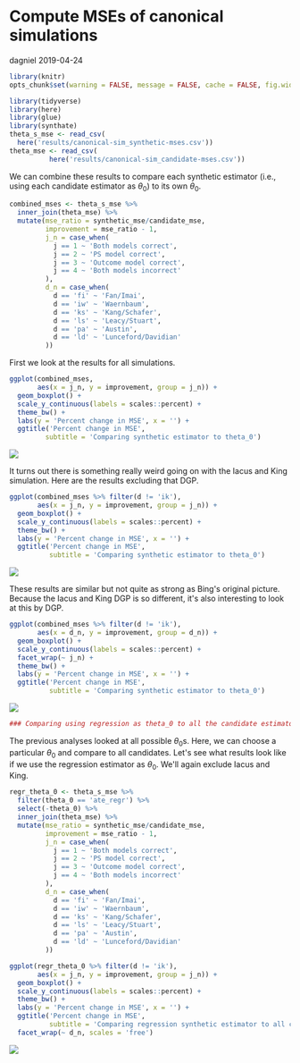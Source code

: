 Compute MSEs of canonical simulations
================
dagniel
2019-04-24

``` r
library(knitr)
opts_chunk$set(warning = FALSE, message = FALSE, cache = FALSE, fig.width = 15, fig.height = 5)
```

``` r
library(tidyverse)
library(here)
library(glue)
library(synthate)
theta_s_mse <- read_csv(
  here('results/canonical-sim_synthetic-mses.csv'))
theta_mse <- read_csv(
          here('results/canonical-sim_candidate-mses.csv'))
```

We can combine these results to compare each synthetic estimator (i.e., using each candidate estimator as *θ*<sub>0</sub>) to its own *θ*<sub>0</sub>.

``` r
combined_mses <- theta_s_mse %>%
  inner_join(theta_mse) %>%
  mutate(mse_ratio = synthetic_mse/candidate_mse,
         improvement = mse_ratio - 1,
         j_n = case_when(
           j == 1 ~ 'Both models correct',
           j == 2 ~ 'PS model correct',
           j == 3 ~ 'Outcome model correct',
           j == 4 ~ 'Both models incorrect'
         ),
         d_n = case_when(
           d == 'fi' ~ 'Fan/Imai',
           d == 'iw' ~ 'Waernbaum',
           d == 'ks' ~ 'Kang/Schafer',
           d == 'ls' ~ 'Leacy/Stuart',
           d == 'pa' ~ 'Austin',
           d == 'ld' ~ 'Lunceford/Davidian'
         ))
```

First we look at the results for all simulations.

``` r
ggplot(combined_mses,
       aes(x = j_n, y = improvement, group = j_n)) +
  geom_boxplot() +
  scale_y_continuous(labels = scales::percent) +
  theme_bw() +
  labs(y = 'Percent change in MSE', x = '') +
  ggtitle('Percent change in MSE',
         subtitle = 'Comparing synthetic estimator to theta_0')
```

![](26_plotting-synthetic-improvement_files/figure-markdown_github/unnamed-chunk-4-1.png)

It turns out there is something really weird going on with the Iacus and King simulation. Here are the results excluding that DGP.

``` r
ggplot(combined_mses %>% filter(d != 'ik'),
       aes(x = j_n, y = improvement, group = j_n)) +
  geom_boxplot() +
  scale_y_continuous(labels = scales::percent) +
  theme_bw() +
  labs(y = 'Percent change in MSE', x = '') +
  ggtitle('Percent change in MSE',
          subtitle = 'Comparing synthetic estimator to theta_0')
```

![](26_plotting-synthetic-improvement_files/figure-markdown_github/unnamed-chunk-5-1.png)

These results are similar but not quite as strong as Bing's original picture. Because the Iacus and King DGP is so different, it's also interesting to look at this by DGP.

``` r
ggplot(combined_mses %>% filter(d != 'ik'),
       aes(x = d_n, y = improvement, group = d_n)) +
  geom_boxplot() +
  scale_y_continuous(labels = scales::percent) +
  facet_wrap(~ j_n) +
  theme_bw() +
  labs(y = 'Percent change in MSE', x = '') +
  ggtitle('Percent change in MSE',
          subtitle = 'Comparing synthetic estimator to theta_0')
```

![](26_plotting-synthetic-improvement_files/figure-markdown_github/unnamed-chunk-6-1.png)

``` r
### Comparing using regression as theta_0 to all the candidate estimators
```

The previous analyses looked at all possible *θ*<sub>0</sub>s. Here, we can choose a particular *θ*<sub>0</sub> and compare to all candidates. Let's see what results look like if we use the regression estimator as *θ*<sub>0</sub>. We'll again exclude Iacus and King.

``` r
regr_theta_0 <- theta_s_mse %>%
  filter(theta_0 == 'ate_regr') %>%
  select(-theta_0) %>%
  inner_join(theta_mse) %>%
  mutate(mse_ratio = synthetic_mse/candidate_mse,
         improvement = mse_ratio - 1,
         j_n = case_when(
           j == 1 ~ 'Both models correct',
           j == 2 ~ 'PS model correct',
           j == 3 ~ 'Outcome model correct',
           j == 4 ~ 'Both models incorrect'
         ),
         d_n = case_when(
           d == 'fi' ~ 'Fan/Imai',
           d == 'iw' ~ 'Waernbaum',
           d == 'ks' ~ 'Kang/Schafer',
           d == 'ls' ~ 'Leacy/Stuart',
           d == 'pa' ~ 'Austin',
           d == 'ld' ~ 'Lunceford/Davidian'
         ))

ggplot(regr_theta_0 %>% filter(d != 'ik'),
       aes(x = j_n, y = improvement, group = j_n)) +
  geom_boxplot() +
  scale_y_continuous(labels = scales::percent) +
  theme_bw() +
  labs(y = 'Percent change in MSE', x = '') +
  ggtitle('Percent change in MSE',
          subtitle = 'Comparing regression synthetic estimator to all candidates') +
  facet_wrap(~ d_n, scales = 'free')
```

![](26_plotting-synthetic-improvement_files/figure-markdown_github/unnamed-chunk-7-1.png)
